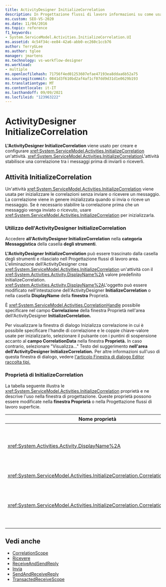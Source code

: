 ```yaml
---
title: ActivityDesigner InitializeCorrelation
description: In Progettazione flussi di lavoro informazioni su come usare l'ActivityDesigner InitializeCorrelation per creare e configurare un'attività InitializeCorrelation.
ms.custom: SEO-VS-2020
ms.date: 11/04/2016
ms.topic: reference
f1_keywords:
- System.ServiceModel.Activities.InitializeCorrelation.UI
ms.assetid: 4c54f34c-ee84-42a6-abb0-ec260c1ccb76
author: TerryGLee
ms.author: tglee
manager: jmartens
ms.technology: vs-workflow-designer
ms.workload:
- multiple
ms.openlocfilehash: 71756f4ed01253607efae47193ea8ddaa6b52a75
ms.sourcegitcommit: 0841d3f610bd2af4af1cf07dd9d31d1e0629b193
ms.translationtype: MT
ms.contentlocale: it-IT
ms.lasthandoff: 09/09/2021
ms.locfileid: "123963222"
---
```

# <a name="initializecorrelation-activity-designer"></a>ActivityDesigner InitializeCorrelation

**L'ActivityDesigner InitializeCorrelation** viene usato per creare e configurare <xref:System.ServiceModel.Activities.InitializeCorrelation> un'attività. <xref:System.ServiceModel.Activities.InitializeCorrelation>L'attività stabilisce una correlazione tra i messaggi prima di inviarli o riceverli.

## <a name="the-initializecorrelation-activity"></a>Attività InitializeCorrelation

Un'attività <xref:System.ServiceModel.Activities.InitializeCorrelation> viene usata per inizializzare le correlazioni senza inviare o ricevere un messaggio. La correlazione viene in genere inizializzata quando si invia o riceve un messaggio. Se è necessario stabilire la correlazione prima che un messaggio venga inviato o ricevuto, usare <xref:System.ServiceModel.Activities.InitializeCorrelation> per inizializzarla.

### <a name="using-the-initializecorrelation-activity-designer"></a>Utilizzo dell'ActivityDesigner InitializeCorrelation

Accedere **all'ActivityDesigner InitializeCorrelation** nella **categoria Messaggistica** della casella **degli strumenti**.

**L'ActivityDesigner InitializeCorrelation** può essere  trascinato dalla casella degli strumenti e rilasciato nell Progettazione flussi di lavoro area. L'eliminazione dell'ActivityDesigner crea <xref:System.ServiceModel.Activities.InitializeCorrelation> un'attività con il <xref:System.Activities.Activity.DisplayName%2A> valore predefinito InitializeCorrelation. <xref:System.Activities.Activity.DisplayName%2A>L'oggetto può essere modificato nell'intestazione dell'ActivityDesigner **InitializeCorrelation** o nella casella **DisplayName** della **finestra** Proprietà.

È <xref:System.ServiceModel.Activities.CorrelationHandle> possibile specificare nel campo  **Correlazione** della finestra Proprietà nell'area dell'ActivityDesigner **InitializeCorrelation.**

Per visualizzare  la finestra di dialogo Inizializza correlazione in cui è possibile specificare l'handle di correlazione e le coppie chiave-valore usate per inizializzarlo, selezionare il pulsante con i puntini di sospensione accanto al **campo CorrelationData** nella finestra **Proprietà.** In caso contrario, selezionare "Visualizza..." Testo del suggerimento **nell'area dell'ActivityDesigner InitializeCorrelation.** Per altre informazioni sull'uso di questa finestra di dialogo, vedere [l'articolo Finestra di dialogo Editor raccolta tipi.](../workflow-designer/type-collection-editor-dialog-box.md)

### <a name="the-initializecorrelation-properties"></a>Proprietà di InitializeCorrelation

La tabella seguente illustra le <xref:System.ServiceModel.Activities.InitializeCorrelation> proprietà e ne descrive l'uso nella finestra di progettazione. Queste proprietà possono essere modificate nella **finestra Proprietà** o nella Progettazione flussi di lavoro superficie.

|Nome proprietà|Obbligatoria|Utilizzo|
|-|--------------|-|
|<xref:System.Activities.Activity.DisplayName%2A>|Falso|Nome descrittivo dell'attività <xref:System.ServiceModel.Activities.InitializeCorrelation>. Il valore predefinito è InitializeCorrelation.<br /><br /> Anche se l'uso di un valore non predefinito per l'elemento descrittivo non è <xref:System.Activities.Activity.DisplayName%2A> strettamente necessario, è consigliabile.|
|<xref:System.ServiceModel.Activities.InitializeCorrelation.Correlation%2A>|Falso|<xref:System.ServiceModel.Activities.CorrelationHandle> usato per associare le attività del flusso di lavoro nella correlazione.|
|<xref:System.ServiceModel.Activities.InitializeCorrelation.CorrelationData%2A>|Falso|Dizionario dei dati di correlazione che mette in correlazione i messaggi all'istanza del flusso di lavoro.<br /><br /> Usare la **finestra di dialogo** Inizializza correlazione per configurare <xref:System.ServiceModel.Activities.InitializeCorrelation.CorrelationData%2A> . Per altre informazioni sull'uso di questa finestra di dialogo, vedere [l'articolo Finestra di dialogo Editor raccolta tipi.](../workflow-designer/type-collection-editor-dialog-box.md)|

## <a name="see-also"></a>Vedi anche

- [CorrelationScope](../workflow-designer/correlationscope-activity-designer.md)
- [Ricevere](../workflow-designer/receive-activity-designer.md)
- [ReceiveAndSendReply](../workflow-designer/receiveandsendreply-template-designer.md)
- [Invia](../workflow-designer/send-activity-designer.md)
- [SendAndReceiveReply](../workflow-designer/sendandreceivereply-template-designer.md)
- [TransactedReceiveScope](../workflow-designer/transactedreceivescope-activity-designer.md)